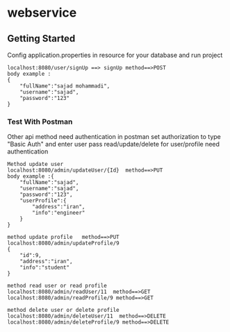 # webservice
## Getting Started
Config application.properties in resource for your database 
and run project

```
localhost:8080/user/signUp ==> signUp method==>POST
body example :
{
	"fullName":"sajad mohammadi",
	"username":"sajad",
	"password":"123"
}
```
### Test With Postman

Other api method need authentication
in postman set authorization to type "Basic Auth" and enter user pass
read/update/delete for user/profile need authentication



```
Method update user
localhost:8080/admin/updateUser/{Id}  method==>PUT
body example :{
	"fullName":"sajad",
	"username":"sajad",
	"password":"123",
	"userProfile":{
		"address":"iran",
		"info":"engineer"
	}
}

```

```
method update profile   method==>PUT
localhost:8080/admin/updateProfile/9
{
	"id":9,
	"address":"iran",
	"info":"student"
}

```


```
method read user or read profile
localhost:8080/admin/readUser/11  method==>GET
localhost:8080/admin/readProfile/9 method==>GET

```

```
method delete user or delete profile
localhost:8080/admin/deleteUser/11  method==>DELETE
localhost:8080/admin/deleteProfile/9 method==>DELETE

```

